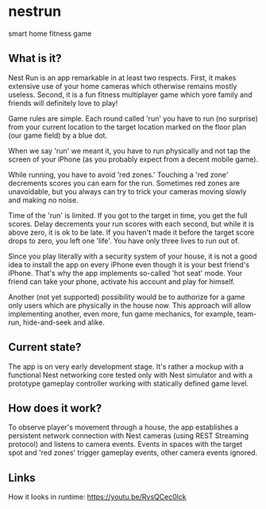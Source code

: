 # nestrun
smart home fitness game

## What is it?

Nest Run is an app remarkable in at least two respects. First, it makes extensive use of your home cameras which otherwise remains mostly useless. Second, it is a fun fitness multiplayer game which yore family and friends will definitely love to play!

Game rules are simple. Each round called 'run' you have to run (no surprise) from your current location to the target location marked on the floor plan (our game field) by a blue dot.

When we say 'run' we meant it, you have to run physically and not tap the screen of your iPhone (as you probably expect from a decent mobile game).

While running, you have to avoid 'red zones.' Touching a 'red zone' decrements scores you can earn for the run. Sometimes red zones are unavoidable, but you always can try to trick your cameras moving slowly and making no noise.

Time of the 'run' is limited. If you got to the target in time, you get the full scores. Delay decrements your run scores with each second, but while it is above zero, it is ok to be late.  If you haven't made it before the target score drops to zero, you left one 'life'. You have only three lives to run out of.

Since you play literally with a security system of your house, it is not a good idea to install the app on every iPhone even though it is your best friend's iPhone. That's why the app implements so-called 'hot seat' mode. Your friend can take your phone, activate his account and play for himself.

Another (not yet supported) possibility would be to authorize for a game only users which are physically in the house now. This approach will allow implementing another, even more, fun game mechanics, for example, team-run, hide-and-seek and alike.

## Current state?

The app is on very early development stage. It's rather a mockup with a functional Nest networking core tested only with Nest simulator and with a prototype gameplay controller working with statically defined game level.

## How does it work?

To observe player's movement through a house, the app establishes a persistent network connection with Nest cameras (using REST Streaming protocol) and listens to camera events. Events in spaces with the target spot and 'red zones' trigger gameplay events, other camera events ignored.

## Links

How it looks in runtime: https://youtu.be/RvsQCec0lck
